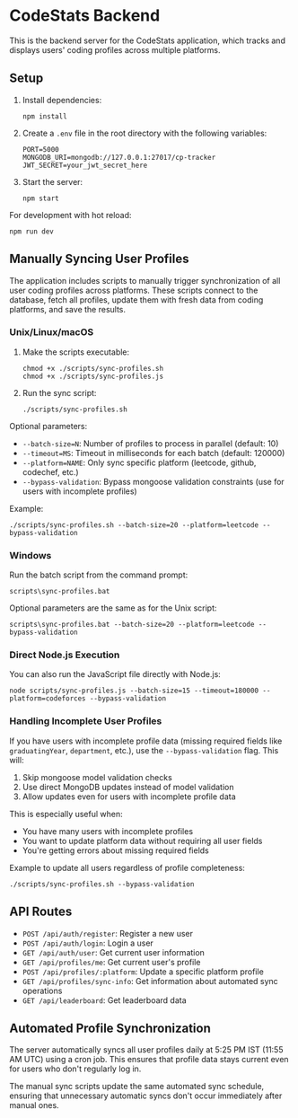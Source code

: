 # CodeStats Backend

This is the backend server for the CodeStats application, which tracks and displays users' coding profiles across multiple platforms.

## Setup

1. Install dependencies:
   ```
   npm install
   ```

2. Create a `.env` file in the root directory with the following variables:
   ```
   PORT=5000
   MONGODB_URI=mongodb://127.0.0.1:27017/cp-tracker
   JWT_SECRET=your_jwt_secret_here
   ```

3. Start the server:
   ```
   npm start
   ```

For development with hot reload:
```
npm run dev
```

## Manually Syncing User Profiles

The application includes scripts to manually trigger synchronization of all user coding profiles across platforms. These scripts connect to the database, fetch all profiles, update them with fresh data from coding platforms, and save the results.

### Unix/Linux/macOS

1. Make the scripts executable:
   ```
   chmod +x ./scripts/sync-profiles.sh
   chmod +x ./scripts/sync-profiles.js
   ```

2. Run the sync script:
   ```
   ./scripts/sync-profiles.sh
   ```

Optional parameters:
- `--batch-size=N`: Number of profiles to process in parallel (default: 10)
- `--timeout=MS`: Timeout in milliseconds for each batch (default: 120000)
- `--platform=NAME`: Only sync specific platform (leetcode, github, codechef, etc.)
- `--bypass-validation`: Bypass mongoose validation constraints (use for users with incomplete profiles)

Example:
```
./scripts/sync-profiles.sh --batch-size=20 --platform=leetcode --bypass-validation
```

### Windows

Run the batch script from the command prompt:
```
scripts\sync-profiles.bat
```

Optional parameters are the same as for the Unix script:
```
scripts\sync-profiles.bat --batch-size=20 --platform=leetcode --bypass-validation
```

### Direct Node.js Execution

You can also run the JavaScript file directly with Node.js:
```
node scripts/sync-profiles.js --batch-size=15 --timeout=180000 --platform=codeforces --bypass-validation
```

### Handling Incomplete User Profiles

If you have users with incomplete profile data (missing required fields like `graduatingYear`, `department`, etc.), use the `--bypass-validation` flag. This will:

1. Skip mongoose model validation checks
2. Use direct MongoDB updates instead of model validation 
3. Allow updates even for users with incomplete profile data

This is especially useful when:
- You have many users with incomplete profiles
- You want to update platform data without requiring all user fields
- You're getting errors about missing required fields

Example to update all users regardless of profile completeness:
```
./scripts/sync-profiles.sh --bypass-validation
```

## API Routes

- `POST /api/auth/register`: Register a new user
- `POST /api/auth/login`: Login a user
- `GET /api/auth/user`: Get current user information
- `GET /api/profiles/me`: Get current user's profile
- `POST /api/profiles/:platform`: Update a specific platform profile
- `GET /api/profiles/sync-info`: Get information about automated sync operations
- `GET /api/leaderboard`: Get leaderboard data

## Automated Profile Synchronization

The server automatically syncs all user profiles daily at 5:25 PM IST (11:55 AM UTC) using a cron job. This ensures that profile data stays current even for users who don't regularly log in.

The manual sync scripts update the same automated sync schedule, ensuring that unnecessary automatic syncs don't occur immediately after manual ones. 